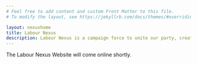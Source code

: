 ```yaml
---
# Feel free to add content and custom Front Matter to this file.
# To modify the layout, see https://jekyllrb.com/docs/themes/#overriding-theme-defaults

layout: nexushome
title: Labour Nexus
description: Labour Nexus is a campaign force to unite our party, create an environment for constructive discourse and bring Labour to Downing Street.
---
```


The Labour Nexus Website will come online shortly.